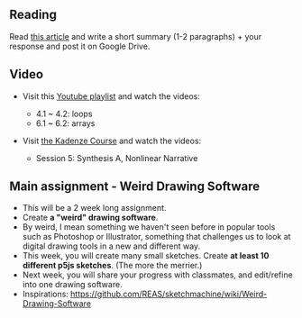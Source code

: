 


## Reading
Read [this article](https://runemadsen.com/blog/on-meta-design-and-algorithmic-design-systems/) and write a short summary (1-2 paragraphs) + your response and post it on Google Drive.

## Video
- Visit this [Youtube playlist](https://www.youtube.com/watch?v=RnS0YNuLfQQ&list=PLRqwX-V7Uu6Zy51Q-x9tMWIv9cueOFTFA&index=5) and watch the videos:
    - 4.1 ~ 4.2: loops
    - 6.1 ~ 6.2: arrays
  
- Visit [the Kadenze Course](https://www.kadenze.com/courses/introduction-to-programming-for-the-visual-arts-with-p5-js-i) and watch the videos:
    - Session 5: Synthesis A, Nonlinear Narrative

## Main assignment - Weird Drawing Software

- This will be a 2 week long assignment.
- Create **a "weird" drawing software**.
- By weird, I mean something we haven't seen before in popular tools such as Photoshop or Illustrator, something that challenges us to look at digital drawing tools in a new and different way.
- This week, you will create many small sketches. Create **at least 10 different p5js sketches**. (The more the merrier.)
- Next week, you will share your progress with classmates, and edit/refine into one drawing software.
- Inspirations: https://github.com/REAS/sketchmachine/wiki/Weird-Drawing-Software
